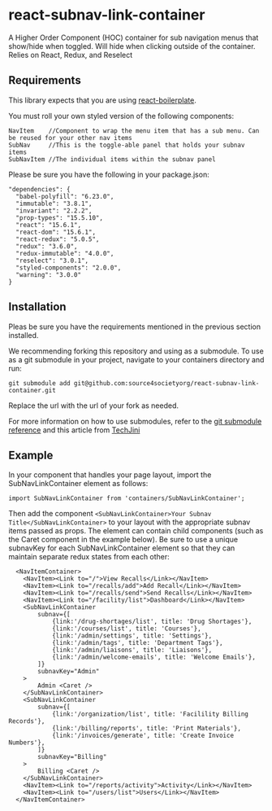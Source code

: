 # react-subnav-link-container
A Higher Order Component (HOC) container for sub navigation menus that show/hide when toggled. Will hide when clicking outside of the container. Relies on React, Redux, and Reselect

## Requirements

This library expects that you are using [react-boilerplate](https://github.com/react-boilerplate/react-boilerplate). 

You must roll your own styled version of the following components:

    NavItem    //Component to wrap the menu item that has a sub menu. Can be reused for your other nav items
    SubNav     //This is the toggle-able panel that holds your subnav items
    SubNavItem //The individual items within the subnav panel

   
Please be sure you have the following in your package.json:

    "dependencies": {
      "babel-polyfill": "6.23.0",
      "immutable": "3.8.1",
      "invariant": "2.2.2",
      "prop-types": "15.5.10",
      "react": "15.6.1",
      "react-dom": "15.6.1",
      "react-redux": "5.0.5",
      "redux": "3.6.0",
      "redux-immutable": "4.0.0",
      "reselect": "3.0.1",
      "styled-components": "2.0.0",
      "warning": "3.0.0"
    }

## Installation

Pleas be sure you have the requirements mentioned in the previous section installed.

We recommending forking this repository and using as a submodule. To use as a git submodule in your project, navigate to your containers directory and run:

    git submodule add git@github.com:source4societyorg/react-subnav-link-container.git

Replace the url with the url of your fork as needed.

For more information on how to use submodules, refer to the [git submodule reference](https://git-scm.com/docs/git-submodule) and this article from [TechJini](http://www.techjini.com/blog/working-with-git-submodules/)

## Example

In your component that handles your page layout, import the SubNavLinkContainer element as follows:

    import SubNavLinkContainer from 'containers/SubNavLinkContainer';

Then add the component `<SubNavLinkContainer>Your Subnav Title</SubNavLinkContainer>` to your layout with the appropriate subnav items passed as props. The element can contain child components (such as the Caret component in the example below). Be sure to use a unique subnavKey for each SubNavLinkContainer element so that they can maintain separate redux states from each other:

	  <NavItemContainer>
		<NavItem><Link to="/">View Recalls</Link></NavItem>
		<NavItem><Link to="/recalls/add">Add Recall</Link></NavItem>
		<NavItem><Link to="/recalls/send">Send Recalls</Link></NavItem>
		<NavItem><Link to="/facility/list">Dashboard</Link></NavItem>
		<SubNavLinkContainer
			subnav={[
				{link:'/drug-shortages/list', title: 'Drug Shortages'},
				{link:'/courses/list', title: 'Courses'},
				{link:'/admin/settings', title: 'Settings'},
				{link:'/admin/tags', title: 'Department Tags'},
				{link:'/admin/liaisons', title: 'Liaisons'},
				{link:'/admin/welcome-emails', title: 'Welcome Emails'},
			]}
			subnavKey="Admin"
		>
			Admin <Caret />
		</SubNavLinkContainer> 
		<SubNavLinkContainer
			subnav={[
				{link:'/organization/list', title: 'Facilility Billing Records'},
				{link:'/billing/reports', title: 'Print Materials'},
				{link:'/invoices/generate', title: 'Create Invoice Numbers'},
			]}
			subnavKey="Billing"
		>
			Billing <Caret />
		</SubNavLinkContainer>    
		<NavItem><Link to="/reports/activity">Activity</Link></NavItem>
		<NavItem><Link to="/users/list">Users</Link></NavItem>
	  </NavItemContainer>

